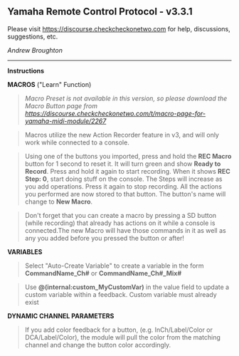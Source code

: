 ## Yamaha Remote Control Protocol - v3.3.1

Please visit https://discourse.checkcheckonetwo.com for help, discussions, suggestions, etc.

_Andrew Broughton_

---

**Instructions**

**MACROS** ("Learn" Function)

> *Macro Preset is not available in this version, so please download the Macro Button page from https://discourse.checkcheckonetwo.com/t/macro-page-for-yamaha-midi-module/2267*

> Macros utilize the new Action Recorder feature in v3, and will only work while connected to a console.

> Using one of the buttons you imported, press and hold the **REC Macro** button for 1 second to reset it. It will turn green and show **Ready to Record**. Press and hold it again to start recording. When it shows **REC Step: 0**, start doing stuff on the console. The Steps will increase as you add operations. Press it again to stop recording. All the actions you performed are now stored to that button. The button's name will change to **New Macro**.

> Don't forget that you can create a macro by pressing a SD button (while recording) that already has actions on it while a console is connected.The new Macro will have those commands in it as well as any you added before you pressed the button or after!

**VARIABLES**
> Select "Auto-Create Variable" to create a variable in the form **CommandName_Ch#** or **CommandName_Ch#_Mix#**

> Use **@(internal:custom_MyCustomVar)** in the value field to update a custom variable within a feedback. Custom variable must already exist

**DYNAMIC CHANNEL PARAMETERS**

> If you add color feedback for a button, (e.g. InCh/Label/Color or DCA/Label/Color), the module will pull the color from the matching channel and change the button color accordingly.
